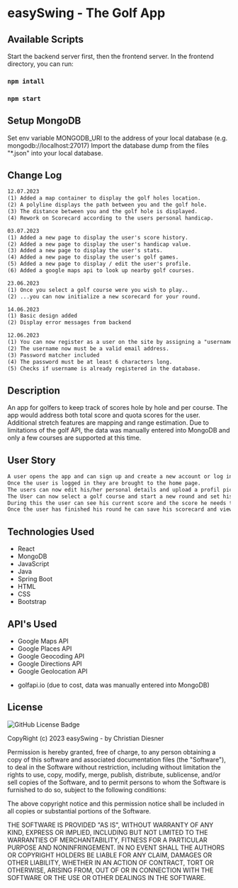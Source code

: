 # easySwing - The Golf App

## Available Scripts

Start the backend server first, then the frontend server.
In the frontend directory, you can run:

### `npm intall`
### `npm start`

## Setup MongoDB
Set env variable MONGODB_URI to the address of your local database (e.g. mongodb://localhost:27017)
Import the database dump from the files "*.json" into your local database.


## Change Log

```md
12.07.2023
(1) Added a map container to display the golf holes location.
(2) A polyline displays the path between you and the golf hole.
(3) The distance between you and the golf hole is displayed.
(4) Rework on Scorecard according to the users personal handicap.

03.07.2023
(1) Added a new page to display the user's score history.
(2) Added a new page to display the user's handicap value.
(3) Added a new page to display the user's stats.
(4) Added a new page to display the user's golf games.
(5) Added a new page to display / edit the user's profile.
(6) Added a google maps api to look up nearby golf courses.

23.06.2023
(1) Once you select a golf course were you wish to play..
(2) ...you can now initialize a new scorecard for your round.

14.06.2023
(1) Basic design added
(2) Display error messages from backend

12.06.2023
(1) You can now register as a user on the site by assigning a "username" and a "password".
(2) The username now must be a valid email address.
(3) Password matcher included
(4) The password must be at least 6 characters long.
(5) Checks if username is already registered in the database.
```

## Description 
An app for golfers to keep track of scores hole by hole and per course. The app would address both total score and quota scores for the user. Additional stretch features are mapping and range estimation. Due to limitations of the golf API, the data was manually entered into MongoDB and only a few courses are supported at this time.

## User Story

```md
A user opens the app and can sign up and create a new account or log in with credentials.
Once the user is logged in they are brought to the home page.
The users can now edit his/her personal details and upload a profil picture.
The User can now select a golf course and start a new round and set his score for every hole.
During this the user can see his current score and the score he needs to reach his quota.
Once the user has finished his round he can save his scorecard and view his score history.
```

## Technologies Used
* React
* MongoDB
* JavaScript
* Java
* Spring Boot
* HTML
* CSS
* Bootstrap

## API's Used
* Google Maps API
* Google Places API
* Google Geocoding API
* Google Directions API
* Google Geolocation API
+ golfapi.io (due to cost, data was manually entered into MongoDB)

## License
![GitHub License Badge](https://shields.io/badge/license-MIT-green)

CopyRight (c) 2023 easySwing - by Christian Diesner

Permission is hereby granted, free of charge, to any person obtaining a copy
of this software and associated documentation files (the "Software"), to deal
in the Software without restriction, including without limitation the rights
to use, copy, modify, merge, publish, distribute, sublicense, and/or sell
copies of the Software, and to permit persons to whom the Software is
furnished to do so, subject to the following conditions:

The above copyright notice and this permission notice shall be included in all
copies or substantial portions of the Software.

THE SOFTWARE IS PROVIDED "AS IS", WITHOUT WARRANTY OF ANY KIND, EXPRESS OR
IMPLIED, INCLUDING BUT NOT LIMITED TO THE WARRANTIES OF MERCHANTABILITY,
FITNESS FOR A PARTICULAR PURPOSE AND NONINFRINGEMENT. IN NO EVENT SHALL THE
AUTHORS OR COPYRIGHT HOLDERS BE LIABLE FOR ANY CLAIM, DAMAGES OR OTHER
LIABILITY, WHETHER IN AN ACTION OF CONTRACT, TORT OR OTHERWISE, ARISING FROM,
OUT OF OR IN CONNECTION WITH THE SOFTWARE OR THE USE OR OTHER DEALINGS IN THE
SOFTWARE.
